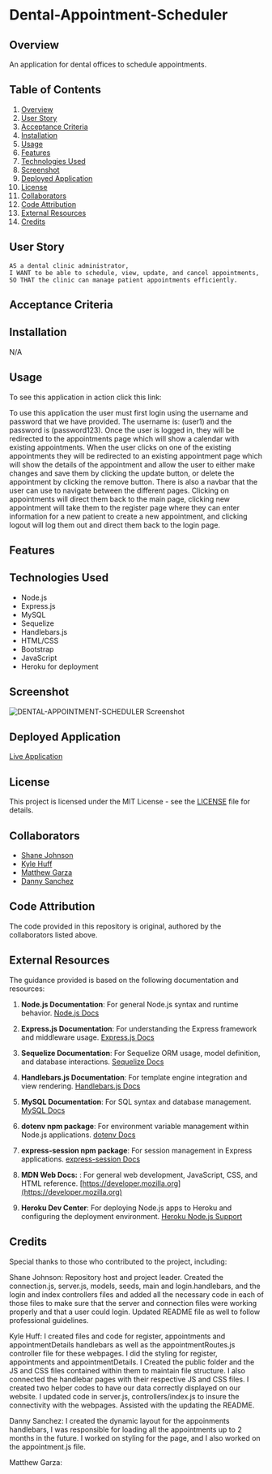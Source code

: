 # Dental-Appointment-Scheduler

## Overview

An application for dental offices to schedule appointments.

## Table of Contents
1. [Overview](#overview)
2. [User Story](#user-story)
3. [Acceptance Criteria](#acceptance-criteria)
4. [Installation](#installation)
5. [Usage](#usage)
6. [Features](#features)
7. [Technologies Used](#technologies-used)
8. [Screenshot](#screenshot)
9. [Deployed Application](#deployed-application)
10. [License](#license)
11. [Collaborators](#collaborators)
12. [Code Attribution](#code-attribution)
13. [External Resources](#external-resources)
14. [Credits](#credits)


## User Story
```
AS a dental clinic administrator,
I WANT to be able to schedule, view, update, and cancel appointments,
SO THAT the clinic can manage patient appointments efficiently.
```

## Acceptance Criteria


## Installation

N/A

## Usage

To see this application in action click this link: 

To use this application the user must first login using the username and password that we have provided. The username is: (user1) and the password is (password123). Once the user is logged in, they will be redirected to the appointments page which will show a calendar with existing appointments. When the user clicks on one of the existing appointments they will be redirected to an existing appointment page which will show the details of the appointment and allow the user to either make changes and save them by clicking the update button, or delete the appointment by clicking the remove button. There is also a navbar that the user can use to navigate between the different pages. Clicking on appointments will direct them back to the main page, clicking new appointment will take them to the register page where they can enter information for a new patient to create a new appointment, and clicking logout will log them out and direct them back to the login page.


## Features


## Technologies Used

- Node.js
- Express.js
- MySQL
- Sequelize
- Handlebars.js
- HTML/CSS
- Bootstrap
- JavaScript
- Heroku for deployment

## Screenshot

![DENTAL-APPOINTMENT-SCHEDULER Screenshot](path/to/screenshot.png)

## Deployed Application

[Live Application](URL_TO_DEPLOYED_APPLICATION)

## License

This project is licensed under the MIT License - see the [LICENSE](LICENSE) file for details.

## Collaborators

- [Shane Johnson](https://github.com/ShaneLeeJohnson) 
- [Kyle Huff](https://github.com/Kykesh) 
- [Matthew Garza](https://github.com/mgarza0802) 
- [Danny Sanchez](https://github.com/DannySanchez03) 


## Code Attribution

The code provided in this repository is original, authored by the collaborators listed above.

## External Resources

The guidance provided is based on the following documentation and resources:

1. **Node.js Documentation**: For general Node.js syntax and runtime behavior.
   [Node.js Docs](https://nodejs.org/en/docs/)

2. **Express.js Documentation**: For understanding the Express framework and middleware usage.
   [Express.js Docs](https://expressjs.com/)

3. **Sequelize Documentation**: For Sequelize ORM usage, model definition, and database interactions.
   [Sequelize Docs](https://sequelize.org/)

4. **Handlebars.js Documentation**: For template engine integration and view rendering.
   [Handlebars.js Docs](https://handlebarsjs.com/)

5. **MySQL Documentation**: For SQL syntax and database management.
   [MySQL Docs](https://dev.mysql.com/doc/)

6. **dotenv npm package**: For environment variable management within Node.js applications.
   [dotenv Docs](https://www.npmjs.com/package/dotenv)

7. **express-session npm package**: For session management in Express applications.
   [express-session Docs](https://www.npmjs.com/package/express-session)

9. **MDN Web Docs:** : For general web development, JavaScript, CSS, and HTML reference.
    [https://developer.mozilla.org](https://developer.mozilla.org)

10. **Heroku Dev Center**: For deploying Node.js apps to Heroku and configuring the deployment environment.
   [Heroku Node.js Support](https://devcenter.heroku.com/articles/nodejs-support)


## Credits
Special thanks to those who contributed to the project, including:

Shane Johnson: Repository host and project leader. Created the connection.js, server.js, models, seeds, main and login.handlebars, and the login and index controllers files and added all the necessary code in each of those files to make sure that the server and connection files were working properly and that a user could login. Updated README file as well to follow professional guidelines.

Kyle Huff: I created files and code for register, appointments and appointmentDetails handlebars as well as the appointmentRoutes.js controller file for these webpages. I did the styling for register, appointments and appointmentDetails. I Created the public folder and the JS and CSS files contained within them to maintain file structure. I also connected  the handlebar pages with their respective JS and CSS files. I created two helper codes to have our data correctly displayed on our website.  I updated code in server.js, controllers/index.js to insure the connectivity with the webpages. Assisted with the updating the README.

Danny Sanchez: I created the dynamic layout for the appoinments handlebars, I was responsible for loading all the appointments up to 2 months in the future. I worked on styling for the page, and I also worked on the appointment.js file.

Matthew Garza: